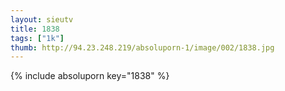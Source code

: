 ```yaml
--- 
layout: sieutv
title: 1838
tags: ["1k"]
thumb: http://94.23.248.219/absoluporn-1/image/002/1838.jpg
---
```

{% include absoluporn key="1838" %} 
